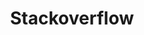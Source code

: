 ---
layout: page
title: Stackoverflow
description: Frequently browse for daily solutions, vote on helpful posts, and occasionally contribute answers.
img: assets/img/stackoverflow.png
importance: 1
category: community
redirect: https://stackoverflow.com/users/13063075/bjorquera
---
